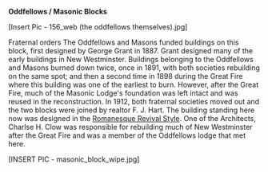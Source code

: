 **Oddfellows / Masonic Blocks**

[Insert Pic - 156_web (the oddfellows themselves).jpg]

Fraternal orders The Oddfellows and Masons funded buildings on this block, first designed by George Grant in 1887. Grant designed many of the early buildings in New Westminster. Buildings belonging to the Oddfellows and Masons burned down twice, once in 1891, with both societies rebuilding on the same spot; and then a second time in 1898 during the Great Fire where this building was one of the earliest to burn. However, after the Great Fire, much of the Masonic Lodge's foundation was left intact and was reused in the reconstruction. In 1912, both fraternal societies moved out and the two blocks were joined by realtor F. J. Hart. The building standing here now was designed in the [Romanesque Revival Style](https://en.wikipedia.org/wiki/Romanesque_Revival_architecture). One of the Architects, Charlse H. Clow was responsible for rebuilding much of New Westminster after the Great Fire and was a member of the Oddfellows lodge that met here.

[INSERT PIC - masonic_block_wipe.jpg]
